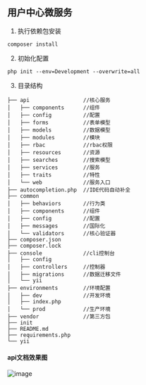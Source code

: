 ## 用户中心微服务

1. 执行依赖包安装
```
composer install
```

2. 初始化配置
```
php init --env=Development --overwrite=all
```

3. 目录结构
```
├── api                 //核心服务
│   ├── components      //组件
│   ├── config          //配置
│   ├── forms           //表单模型
│   ├── models          //数据模型
│   ├── modules         //模块
│   ├── rbac            //rbac权限
│   ├── resources       //资源
│   ├── searches        //搜索模型
│   ├── services        //服务
│   ├── traits          //特性
│   └── web             //服务入口
├── autocompletion.php  //IDE代码自动补全
├── common
│   ├── behaviors       //行为类
│   ├── components      //组件
│   ├── config          //配置
│   ├── messages        //国际化
│   └── validators      //核心验证器
├── composer.json    
├── composer.lock    
├── console             //cli控制台    
│   ├── config    
│   ├── controllers     //控制器
│   ├── migrations      //数据迁移文件
│   └── yii    
├── environments        //环境配置
│   ├── dev             //开发环境
│   ├── index.php    
│   └── prod            //生产环境
├── vendor              //第三方包
├── init
├── README.md
├── requirements.php
└── yii
```

#### api文档效果图
![image](https://www.ryan1068.cn/wp-content/uploads/2020/06/QQ%E6%88%AA%E5%9B%BE20200612171246.png)
